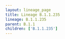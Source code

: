 ```yaml
---
layout: lineage_page
title: Lineage B.1.1.235
lineage: B.1.1.235
parent: B.1.1
children: ['B.1.1.235']
---
```

